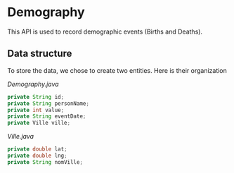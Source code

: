 # Demography
This API is used to record demographic events (Births and Deaths).
## Data structure ##
To store the data, we chose to create two entities. Here is their organization

*Demography.java*
```java
private String id;
private String personName;
private int value;
private String eventDate;
private Ville ville;
```

*Ville.java*
```java
private double lat;
private double lng;
private String nomVille;
```
